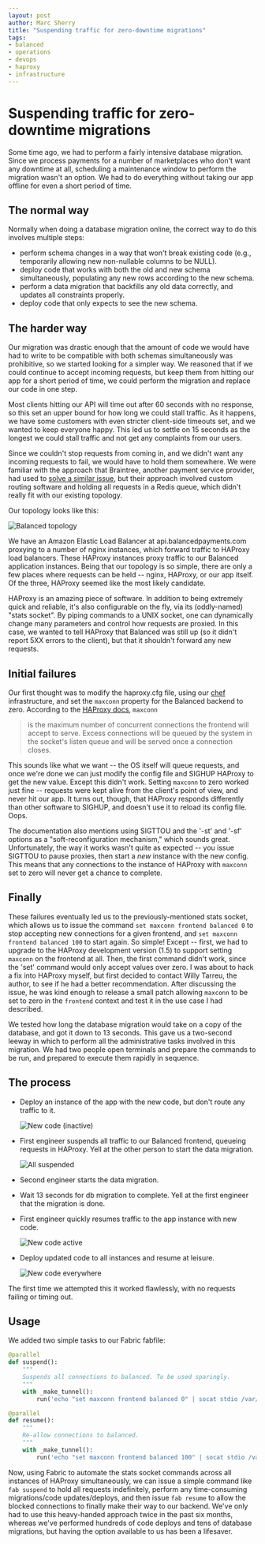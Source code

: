 ```yaml
---
layout: post
author: Marc Sherry
title: "Suspending traffic for zero-downtime migrations"
tags:
- balanced
- operations
- devops
- haproxy
- infrastructure
---
```


# Suspending traffic for zero-downtime migrations

Some time ago, we had to perform a fairly intensive database migration. Since we process payments for a number of marketplaces who don't want any downtime at all, scheduling a maintenance window to perform the migration wasn't an option.  We had to do everything without taking our app offline for even a short period of time.

## The normal way

Normally when doing a database migration online, the correct way to do this involves multiple steps:

- perform schema changes in a way that won't break existing code (e.g., temporarily allowing new non-nullable columns to be NULL).
- deploy code that works with both the old and new schema simultaneously, populating any new rows according to the new schema.
- perform a data migration that backfills any old data correctly, and updates all constraints properly.
- deploy code that only expects to see the new schema.

## The harder way

Our migration was drastic enough that the amount of code we would have had to write to be compatible with both schemas simultaneously was prohibitive, so we started looking for a simpler way. We reasoned that if we could continue to accept incoming requests, but keep them from hitting our app for a short period of time, we could perform the migration and replace our code in one step.

Most clients hitting our API will time out after 60 seconds with no response, so this set an upper bound for how long we could stall traffic. As it happens, we have some customers with even stricter client-side timeouts set, and we wanted to keep everyone happy. This led us to settle on 15 seconds as the longest we could stall traffic and not get any complaints from our users.

Since we couldn't stop requests from coming in, and we didn't want any incoming requests to fail, we would have to hold them somewhere. We were familiar with the approach that Braintree, another payment service provider, had used to [solve a similar issue](https://www.braintreepayments.com/braintrust/switching-datacenters), but their approach involved custom routing software and holding all requests in a Redis queue, which didn't really fit with our existing topology.

Our topology looks like this:

![Balanced topology](http://i.imgur.com/khBVvSZ.png)

We have an Amazon Elastic Load Balancer at api.balancedpayments.com proxying to a number of nginx instances, which forward traffic to HAProxy load balancers. These HAProxy instances proxy traffic to our Balanced application instances. Being that our topology is so simple, there are only a few places where requests can be held -- nginx, HAProxy, or our app itself. Of the three, HAProxy seemed like the most likely candidate.

HAProxy is an amazing piece of software. In addition to being extremely quick and reliable, it's also configurable on the fly, via its (oddly-named) "stats socket". By piping commands to a UNIX socket, one can dynamically change many parameters and control how requests are proxied. In this case, we wanted to tell HAProxy that Balanced was still up (so it didn't report 5XX errors to the client), but that it shouldn't forward any new requests.

## Initial failures


Our first thought was to modify the haproxy.cfg file, using our [chef](http://www.opscode.com/chef/) infrastructure, and set the `maxconn` property for the Balanced backend to zero. According to the [HAProxy docs](http://haproxy.1wt.eu/download/1.5/doc/configuration.txt), `maxconn`

> is the maximum number of concurrent connections the frontend will accept to serve. Excess connections will be queued by the system in the socket's listen queue and will be served once a connection closes.

This sounds like what we want -- the OS itself will queue requests, and once we're done we can just modify the config file and SIGHUP HAProxy to get the new value. Except this didn't work. Setting `maxconn` to zero worked just fine -- requests were kept alive from the client's point of view, and never hit our app. It turns out, though, that HAProxy responds differently than other software to SIGHUP, and doesn't use it to reload its config file. Oops.

The documentation also mentions using SIGTTOU and the '-st' and '-sf' options as a "soft-reconfiguration mechanism," which sounds great. Unfortunately, the way it works wasn't quite as expected -- you issue SIGTTOU to pause proxies, then start a *new* instance with the new config. This means that any connections to the instance of HAProxy with `maxconn` set to zero will never get a chance to complete.

## Finally

These failures eventually led us to the previously-mentioned stats socket, which allows us to issue the command `set maxconn frontend balanced 0` to stop accepting new connections for a given frontend, and `set maxconn frontend balanced 100` to start again. So simple! Except -- first, we had to upgrade to the HAProxy development version (1.5) to support setting `maxconn` on the frontend at all. Then, the first command didn't work, since the 'set' command would only accept values over zero. I was about to hack a fix into HAProxy myself, but first decided to contact Willy Tarreu, the author, to see if he had a better recommendation. After discussing the issue, he was kind enough to release a small patch allowing `maxconn` to be set to zero in the `frontend` context and test it in the use case I had described.

We tested how long the database migration would take on a copy of the database, and got it down to 13 seconds. This gave us a two-second leeway in which to perform all the administrative tasks involved in this migration. We had two people open terminals and prepare the commands to be run, and prepared to execute them rapidly in sequence.

## The process

- Deploy an instance of the app with the new code, but don't route any traffic to it.

    ![New code (inactive)](http://i.imgur.com/SZMZiks.png)
- First engineer suspends all traffic to our Balanced frontend, queueing requests in HAProxy. Yell at the other person to start the data migration.

    ![All suspended](http://i.imgur.com/GkwL4Zr.png)
- Second engineer starts the data migration.
- Wait 13 seconds for db migration to complete. Yell at the first engineer that the migration is done.
- First engineer quickly resumes traffic to the app instance with new code.

    ![New code active](http://i.imgur.com/dk8IfsQ.png)
- Deploy updated code to all instances and resume at leisure.

    ![New code everywhere](http://i.imgur.com/kqn3xXJ.png)

The first time we attempted this it worked flawlessly, with no requests failing or timing out.

## Usage

We added two simple tasks to our Fabric fabfile:

```python
@parallel
def suspend():
    """
    Suspends all connections to balanced. To be used sparingly.
    """
    with _make_tunnel():
        run('echo "set maxconn frontend balanced 0" | socat stdio /var/lib/haproxy/stats')
```
```python
@parallel
def resume():
    """
    Re-allow connections to balanced.
    """
    with _make_tunnel():
        run('echo "set maxconn frontend balanced 100" | socat stdio /var/lib/haproxy/stats')
```

Now, using Fabric to automate the stats socket commands across all instances of HAProxy simultaneously, we can issue a simple command like `fab suspend` to hold all requests indefinitely, perform any time-consuming migrations/code updates/deploys, and then issue `fab resume` to allow the blocked connections to finally make their way to our backend. We've only had to use this heavy-handed approach twice in the past six months, whereas we've performed hundreds of code deploys and tens of database migrations, but having the option available to us has been a lifesaver.
